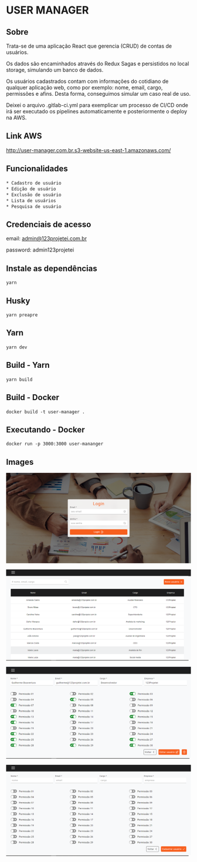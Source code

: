 # USER MANAGER

## Sobre

Trata-se de uma aplicação React que gerencia (CRUD) de contas de usuários.

Os dados são encaminhados através do Redux Sagas e persistidos no local storage, simulando um banco de dados.

Os usuários cadastrados contam com informações do cotidiano de qualquer aplicação web, como por exemplo: nome, email, cargo, permissões e afins. Desta forma, conseguimos simular um caso real de uso.

Deixei o arquivo .gitlab-ci.yml para exemplicar um processo de CI/CD onde irá ser executado os pipelines automaticamente e posteriormente o deploy na AWS.

## Link AWS

http://user-manager.com.br.s3-website-us-east-1.amazonaws.com/

## Funcionalidades

    * Cadastro de usuário
    * Edição de usuário
    * Exclusão de usuário
    * Lista de usuários
    * Pesquisa de usuário

## Credenciais de acesso

email: admin@123projetei.com.br

password: admin123projetei

## Instale as dependências

```
yarn
```

## Husky

```
yarn preapre
```

## Yarn

```
yarn dev
```

## Build - Yarn

```
yarn build
```

## Build - Docker

```
docker build -t user-manager .
```

## Executando - Docker

```
docker run -p 3000:3000 user-mananger
```

## Images

![banner](./src/assets/img/login.png)

![banner](./src/assets/img/users.png)

![banner](./src/assets/img/details.png)

![banner](./src/assets/img/register.png)
